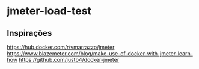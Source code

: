 # jmeter-load-test

## Inspirações

https://hub.docker.com/r/vmarrazzo/jmeter
https://www.blazemeter.com/blog/make-use-of-docker-with-jmeter-learn-how
https://github.com/justb4/docker-jmeter